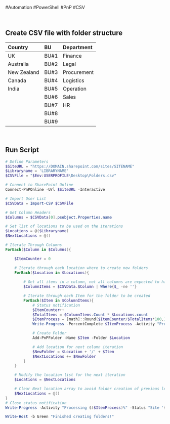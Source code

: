 #Automation #PowerShell #PnP #CSV

<br>

## Create CSV file with folder structure

| Country | BU | Department
| :--- | :--- | :---
| UK | BU#1 | Finance
| Australia | BU#2 | Legal
| New Zealand | BU#3 | Procurement
| Canada | BU#4 | Logistics
| India | BU#5 | Operation
| | BU#6 | Sales
| | BU#7 | HR
| | BU#8
| | BU#9

<br>

## Run Script

```powershell
# Define Parameters
$SiteURL = "https://DOMAIN.sharepoint.com/sites/SITENAME"
$Libraryname = 'LIBRARYNAME'
$CSVFile = "$Env:USERPROFILE\Desktop\Folders.csv"

# Connect to SharePoint Online
Connect-PnPOnline -Url $SiteURL -Interactive

# Import User List
$CSVData = Import-CSV $CSVFile

# Get Column Headers
$Columns = $CSVData[0].psobject.Properties.name

# Set list of locations to be used on the iterations
$Locations = @($Libraryname)
$NextLocations = @()

# Iterate Through Columns
ForEach($Column in $Columns){

    $ItemCounter = 0

    # Iterate through each location where to create new folders
    ForEach($Location in $Locations){
        
        # Get all items in a column, not all columns are expected to have the same number of items
        $ColumnItems = $CSVData.$Column | Where{$_ -ne ''}

        # Iterate through each Item for the folder to be created
        ForEach($Item in $ColumnItems){
            # Status notification
            $ItemCounter++
            $TotalItems = $ColumnItems.Count * $Locations.count
            $ItemProcess = [math]::Round($ItemCounter/$TotalItems*100,1)
            Write-Progress -PercentComplete $ItemProcess -Activity "Processing $($ItemProcess)%" -Status "Creating Folders for '$($Column)'"

            # Create Folder
            Add-PnPFolder -Name $Item -Folder $Location

            # Add location for next column iteration
            $NewFolder = $Location + '/' + $Item
            $NextLocations += $NewFolder
        }
    }

    # Modify the location list for the next iteration
    $Locations = $NextLocations

    # Clear Next location array to avoid folder creation of previous levels
    $NextLocations = @()
}
# Close status notification
Write-Progress -Activity "Processing $($ItemProcess)%" -Status "Site '$($Column)"

Write-Host -b Green "Finished creating folders!"
```